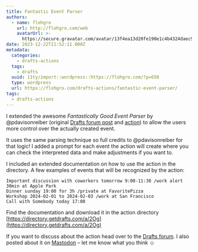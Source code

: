 ```yaml
---
title: Fantastic Event Parser
authors:
  - name: flohgro
    url: http://flohgro.com/web
    avatarUrl: >-
      https://secure.gravatar.com/avatar/13f4ea13d20fe190e1c4b4324daec918?s=96&d=mm&r=g
date: 2023-12-22T21:52:11.000Z
metadata:
  categories:
    - drafts-actions
  tags:
    - drafts
  uuid: 11ty/import::wordpress::https://flohgro.com/?p=658
  type: wordpress
  url: https://flohgro.com/drafts-actions/fantastic-event-parser/
tags:
  - drafts-actions
---
```

I extended the awesome _Fantastically Good Event Parser_ by @pdavisonreiber (original [Drafts forum post](https://forums.getdrafts.com/t/fantastically-good-event-parser/1745?u=flohgro) and [action](https://actions.getdrafts.com/a/1Lk)) to allow the users more control over the actually created event.

It uses the same parsing technique so full credits to @pdavisonreiber for that logic! I added a prompt for each event the action will create where you can check the interpreted data and make adjustments if you want to.

I included an extended documentation on how to use the action in the directory. A few examples of events that will be recognized by the action:

```
Important discussion with coworkers tomorrow 9:00-11:30 /work alert 30min at Apple Park
Dinner sunday 19:00 for 3h /private at FavoritePizza
Workshop 2024-02-01 to 2024-02-03 /work at San Francisco
Call with Somebody today 17:00
```

Find the documentation and download it in the action directory  
[https://directory.getdrafts.com/a/2Og](https://directory.getdrafts.com/a/2Og)

If you want to discuss about the action head over to the [Drafts forum](https://forums.getdrafts.com/t/fantastic-event-parser/14766?u=flohgro). I also posted about it on [Mastodon](https://social.lol/@flohgro/111623974163344208) – let me know what you think ☺️